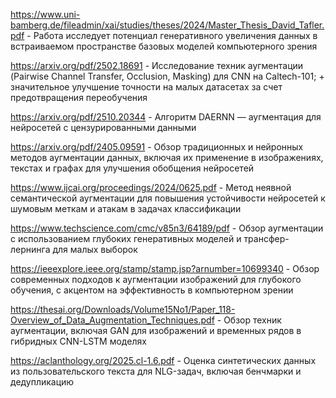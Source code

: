 https://www.uni-bamberg.de/fileadmin/xai/studies/theses/2024/Master_Thesis_David_Tafler.pdf - Работа исследует потенциал генеративного увеличения данных в встраиваемом пространстве базовых моделей компьютерного зрения

https://arxiv.org/pdf/2502.18691 - Исследование техник аугментации (Pairwise Channel Transfer, Occlusion, Masking) для CNN на Caltech-101; + значительное улучшение точности на малых датасетах за счет предотвращения переобучения

https://arxiv.org/pdf/2510.20344 - Алгоритм DAERNN — аугментация для нейросетей с цензурированными данными

https://arxiv.org/pdf/2405.09591 - Обзор традиционных и нейронных методов аугментации данных, включая их применение в изображениях, текстах и графах для улучшения обобщения нейросетей

https://www.ijcai.org/proceedings/2024/0625.pdf - Метод неявной семантической аугментации для повышения устойчивости нейросетей к шумовым меткам и атакам в задачах классификации

https://www.techscience.com/cmc/v85n3/64189/pdf - Обзор аугментации с использованием глубоких генеративных моделей и трансфер-лернинга для малых выборок

https://ieeexplore.ieee.org/stamp/stamp.jsp?arnumber=10699340 - Обзор современных подходов к аугментации изображений для глубокого обучения, с акцентом на эффективность в компьютерном зрении

https://thesai.org/Downloads/Volume15No1/Paper_118-Overview_of_Data_Augmentation_Techniques.pdf - Обзор техник аугментации, включая GAN для изображений и временных рядов в гибридных CNN-LSTM моделях

https://aclanthology.org/2025.cl-1.6.pdf - Оценка синтетических данных из пользовательского текста для NLG-задач, включая бенчмарки и дедупликацию
